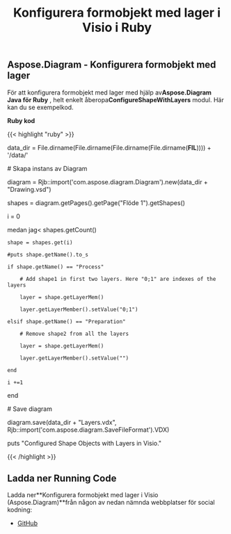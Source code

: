 ﻿---
title: Konfigurera formobjekt med lager i Visio i Ruby
type: docs
weight: 20
url: /sv/java/configure-shape-objects-with-layers-in-visio-in-ruby/
---
## **Aspose.Diagram - Konfigurera formobjekt med lager**
 För att konfigurera formobjekt med lager med hjälp av**Aspose.Diagram Java för Ruby** , helt enkelt åberopa**ConfigureShapeWithLayers** modul. Här kan du se exempelkod.

**Ruby kod**

{{< highlight "ruby" >}}

 data_dir = File.dirname(File.dirname(File.dirname(File.dirname(__FIL__)))) + '/data/'

\# Skapa instans av Diagram

diagram = Rjb::import('com.aspose.diagram.Diagram').new(data_dir + "Drawing.vsd")

shapes = diagram.getPages().getPage("Flöde 1").getShapes()

i = 0

 medan jag< shapes.getCount()

    shape = shapes.get(i)

    #puts shape.getName().to_s

    if shape.getName() == "Process"

        # Add shape1 in first two layers. Here "0;1" are indexes of the layers

        layer = shape.getLayerMem()

        layer.getLayerMember().setValue("0;1")

    elsif shape.getName() == "Preparation"

        # Remove shape2 from all the layers

        layer = shape.getLayerMem()

        layer.getLayerMember().setValue("")

    end

    i +=1

end

\# Save diagram

diagram.save(data_dir + "Layers.vdx", Rjb::import('com.aspose.diagram.SaveFileFormat').VDX)

puts "Configured Shape Objects with Layers in Visio."

{{< /highlight >}}
## **Ladda ner Running Code**
 Ladda ner**Konfigurera formobjekt med lager i Visio (Aspose.Diagram)**från någon av nedan nämnda webbplatser för social kodning:

- [GitHub](https://github.com/asposediagram/Aspose.Diagram-for-Java/blob/master/Plugins/Aspose_Diagram_Java_for_Ruby/lib/asposediagramjava/Layers/configureshapewithlayers.rb)
